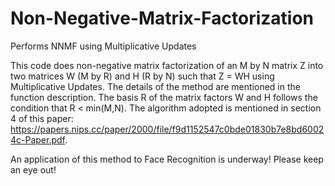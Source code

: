 # Non-Negative-Matrix-Factorization
Performs NNMF using Multiplicative Updates

This code does non-negative matrix factorization of an M by N matrix Z into two matrices W (M by R) and H (R by N) such that Z = WH using Multiplicative Updates. The details of the method are mentioned in the function description. The basis R of the matrix factors W and H follows the condition that R < min(M,N). The algorithm adopted is mentioned in section 4 of this paper: https://papers.nips.cc/paper/2000/file/f9d1152547c0bde01830b7e8bd60024c-Paper.pdf.

An application of this method to Face Recognition is underway! Please keep an eye out!
